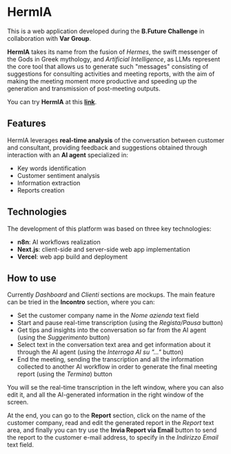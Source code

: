 # HermIA

This is a web application developed during the **B.Future Challenge** in collaboration with **Var Group**.

**HermIA** takes its name from the fusion of *Hermes*, the swift messenger of the Gods in Greek mythology, and *Artificial Intelligence*, as LLMs represent the core tool that allows us to generate such "messages" consisting of suggestions for consulting activities and meeting reports, with the aim of making the meeting moment more productive and speeding up the generation and transmission of post-meeting outputs.

You can try **HermIA** at this [**link**](https://hermia.vercel.app).

## Features

HermIA leverages **real-time analysis** of the conversation between customer and consultant, providing feedback and suggestions obtained through interaction with an **AI agent** specialized in:
- Key words identification
- Customer sentiment analysis 
- Information extraction
- Reports creation

## Technologies

The development of this platform was based on three key technologies:
- **n8n**: AI workflows realization
- **Next.js**: client-side and server-side web app implementation
- **Vercel**: web app build and deployment

## How to use

Currently *Dashboard* and *Clienti* sections are mockups. The main feature can be tried in the **Incontro** section, where you can:
- Set the customer company name in the *Nome azienda* text field
- Start and pause real-time transcription (using the *Regista/Pausa* button)
- Get tips and insights into the conversation so far from the AI agent (using the *Suggerimento* button)
- Select text in the conversation text area and get information about it through the AI agent (using the *Interroga AI su "..."* button)
- End the meeting, sending the transcription and all the information collected to another AI workflow in order to generate the final meeting report (using the *Termina*) button

You will se the real-time transcription in the left window, where you can also edit it, and all the AI-generated information in the right window of the screen.

At the end, you can go to the **Report** section, click on the name of the customer company, read and edit the generated report in the *Report* text area, and finally you can try use the **Invia Report via Email** button to send the report to the customer e-mail address, to specify in the *Indirizzo Email* text field.